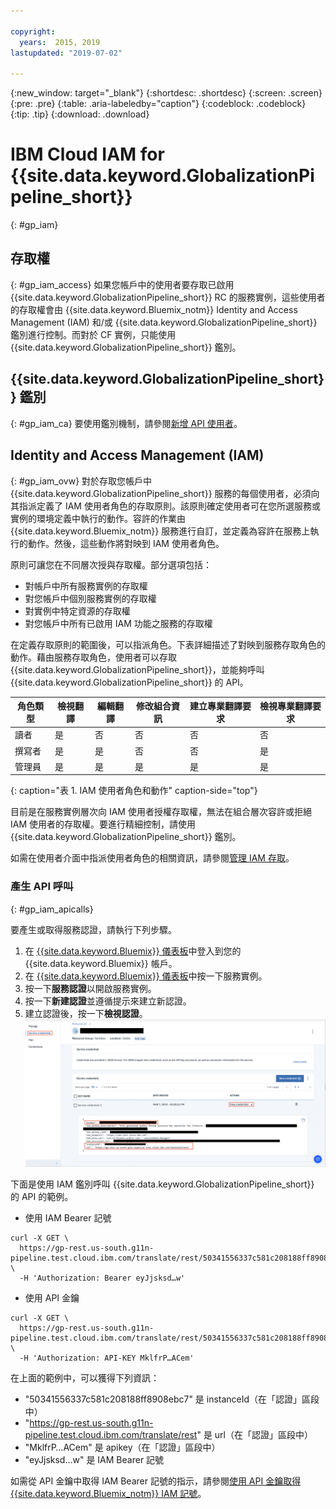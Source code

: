 ```yaml
---

copyright:
  years:  2015, 2019
lastupdated: "2019-07-02"

---
```


{:new_window: target="_blank"}
{:shortdesc: .shortdesc}
{:screen: .screen}
{:pre: .pre}
{:table: .aria-labeledby="caption"}
{:codeblock: .codeblock}
{:tip: .tip}
{:download: .download}


# IBM Cloud IAM for {{site.data.keyword.GlobalizationPipeline_short}}
{: #gp_iam}

## 存取權
{: #gp_iam_access}
如果您帳戶中的使用者要存取已啟用 {{site.data.keyword.GlobalizationPipeline_short}} RC 的服務實例，這些使用者的存取權會由 {{site.data.keyword.Bluemix_notm}} Identity and Access Management (IAM) 和/或 {{site.data.keyword.GlobalizationPipeline_short}} 鑑別進行控制。而對於 CF 實例，只能使用 {{site.data.keyword.GlobalizationPipeline_short}} 鑑別。

## {{site.data.keyword.GlobalizationPipeline_short}} 鑑別
{: #gp_iam_ca}
要使用鑑別機制，請參閱[新增 API 使用者](/docs/services/GlobalizationPipeline/managetranslations.html#adduser)。


## Identity and Access Management (IAM)
{: #gp_iam_ovw}
對於存取您帳戶中 {{site.data.keyword.GlobalizationPipeline_short}} 服務的每個使用者，必須向其指派定義了 IAM 使用者角色的存取原則。該原則確定使用者可在您所選服務或實例的環境定義中執行的動作。容許的作業由 {{site.data.keyword.Bluemix_notm}} 服務進行自訂，並定義為容許在服務上執行的動作。然後，這些動作將對映到 IAM 使用者角色。

原則可讓您在不同層次授與存取權。部分選項包括：

* 對帳戶中所有服務實例的存取權
* 對您帳戶中個別服務實例的存取權
* 對實例中特定資源的存取權
* 對您帳戶中所有已啟用 IAM 功能之服務的存取權

在定義存取原則的範圍後，可以指派角色。下表詳細描述了對映到服務存取角色的動作。藉由服務存取角色，使用者可以存取 {{site.data.keyword.GlobalizationPipeline_short}}，並能夠呼叫 {{site.data.keyword.GlobalizationPipeline_short}} 的 API。

|**角色類型**|**檢視翻譯**|**編輯翻譯**|**修改組合資訊**|**建立專業翻譯要求**|**檢視專業翻譯要求**|
|---------------|-----------------------|-----------------------|-------------------------------|----------------------------------------------|--------------------------------------------|
|讀者|是|否|否|否|否|
|撰寫者|是|是|否|否|是|
|管理員|是|是|是|是|是|
{: caption="表 1. IAM 使用者角色和動作" caption-side="top"}

目前是在服務實例層次向 IAM 使用者授權存取權，無法在組合層次容許或拒絕 IAM 使用者的存取權。要進行精細控制，請使用 {{site.data.keyword.GlobalizationPipeline_short}} 鑑別。

如需在使用者介面中指派使用者角色的相關資訊，請參閱[管理 IAM 存取](/docs/iam?topic=iam-iammanidaccser)。

### 產生 API 呼叫
{: #gp_iam_apicalls}

要產生或取得服務認證，請執行下列步驟。
1. 在 [{{site.data.keyword.Bluemix}} 儀表板](https://cloud.ibm.com/)中登入到您的 {{site.data.keyword.Bluemix}} 帳戶。
2. 在 [{{site.data.keyword.Bluemix}} 儀表板](https://cloud.ibm.com/)中按一下服務實例。
3. 按一下**服務認證**以開啟服務實例。
4. 按一下**新建認證**並遵循提示來建立新認證。
5. 建立認證後，按一下**檢視認證**。![擷取畫面顯示了有關範例 API 金鑰的資訊。](images/gp_iam_apicalls.gif)

下面是使用 IAM 鑑別呼叫 {{site.data.keyword.GlobalizationPipeline_short}} 的 API 的範例。

* 使用 IAM Bearer 記號
```
curl -X GET \
  https://gp-rest.us-south.g11n-pipeline.test.cloud.ibm.com/translate/rest/50341556337c581c208188ff8908ebc7/v2/bundles \
  -H 'Authorization: Bearer eyJjsksd…w'
```

* 使用 API 金鑰
```
curl -X GET \
  https://gp-rest.us-south.g11n-pipeline.test.cloud.ibm.com/translate/rest/50341556337c581c208188ff8908ebc7/v2/bundles \
  -H 'Authorization: API-KEY MklfrP…ACem'
```
在上面的範例中，可以獲得下列資訊：
* "50341556337c581c208188ff8908ebc7" 是 instanceId（在「認證」區段中）
* "https://gp-rest.us-south.g11n-pipeline.test.cloud.ibm.com/translate/rest" 是 url（在「認證」區段中）
* "MklfrP…ACem" 是 apikey（在「認證」區段中）
* "eyJjsksd…w" 是 IAM Bearer 記號

如需從 API 金鑰中取得 IAM Bearer 記號的指示，請參閱[使用 API 金鑰取得 {{site.data.keyword.Bluemix_notm}} IAM 記號](/docs/iam?topic=iam-iamtoken_from_apikey#iamtoken_from_apikey)。
